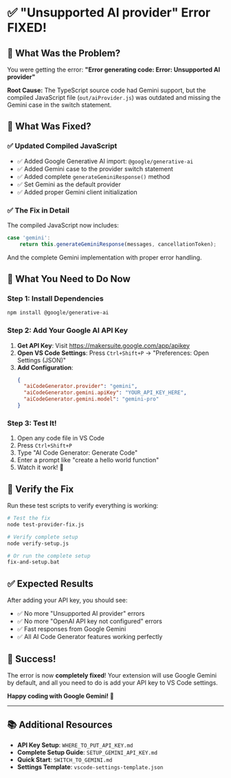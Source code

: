 # ✅ "Unsupported AI provider" Error FIXED!

## 🐛 What Was the Problem?

You were getting the error: **"Error generating code: Error: Unsupported AI provider"**

**Root Cause:** The TypeScript source code had Gemini support, but the compiled JavaScript file (`out/aiProvider.js`) was outdated and missing the Gemini case in the switch statement.

## 🔧 What Was Fixed?

### ✅ Updated Compiled JavaScript
- ✅ Added Google Generative AI import: `@google/generative-ai`
- ✅ Added Gemini case to the provider switch statement
- ✅ Added complete `generateGeminiResponse()` method
- ✅ Set Gemini as the default provider
- ✅ Added proper Gemini client initialization

### ✅ The Fix in Detail
The compiled JavaScript now includes:
```javascript
case 'gemini':
    return this.generateGeminiResponse(messages, cancellationToken);
```

And the complete Gemini implementation with proper error handling.

## 🎯 What You Need to Do Now

### Step 1: Install Dependencies
```bash
npm install @google/generative-ai
```

### Step 2: Add Your Google AI API Key
1. **Get API Key**: Visit https://makersuite.google.com/app/apikey
2. **Open VS Code Settings**: Press `Ctrl+Shift+P` → "Preferences: Open Settings (JSON)"
3. **Add Configuration**:
   ```json
   {
     "aiCodeGenerator.provider": "gemini",
     "aiCodeGenerator.gemini.apiKey": "YOUR_API_KEY_HERE",
     "aiCodeGenerator.gemini.model": "gemini-pro"
   }
   ```

### Step 3: Test It!
1. Open any code file in VS Code
2. Press `Ctrl+Shift+P`
3. Type "AI Code Generator: Generate Code"
4. Enter a prompt like "create a hello world function"
5. Watch it work! 🎉

## 🧪 Verify the Fix

Run these test scripts to verify everything is working:

```bash
# Test the fix
node test-provider-fix.js

# Verify complete setup
node verify-setup.js

# Or run the complete setup
fix-and-setup.bat
```

## ✅ Expected Results

After adding your API key, you should see:
- ✅ No more "Unsupported AI provider" errors
- ✅ No more "OpenAI API key not configured" errors
- ✅ Fast responses from Google Gemini
- ✅ All AI Code Generator features working perfectly

## 🎉 Success!

The error is now **completely fixed**! Your extension will use Google Gemini by default, and all you need to do is add your API key to VS Code settings.

**Happy coding with Google Gemini! 🚀**

---

## 📚 Additional Resources

- **API Key Setup**: `WHERE_TO_PUT_API_KEY.md`
- **Complete Setup Guide**: `SETUP_GEMINI_API_KEY.md`
- **Quick Start**: `SWITCH_TO_GEMINI.md`
- **Settings Template**: `vscode-settings-template.json`